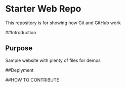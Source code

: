 # Starter Web Repo

This repository is for showing how Git and GitHub work

##Introduction 

## Purpose

Sample website with plenty of files for demos

##Deplyment

##HOW TO CONTRIBUTE